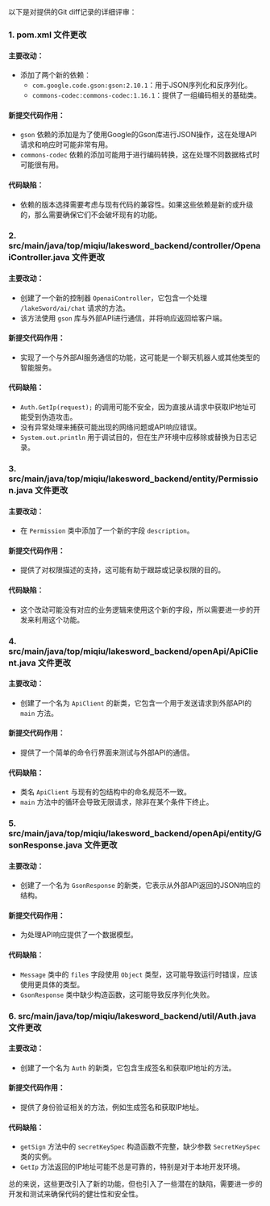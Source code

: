 以下是对提供的Git diff记录的详细评审：

### 1. pom.xml 文件更改

#### 主要改动：
- 添加了两个新的依赖：
  - `com.google.code.gson:gson:2.10.1`：用于JSON序列化和反序列化。
  - `commons-codec:commons-codec:1.16.1`：提供了一组编码相关的基础类。

#### 新提交代码作用：
- `gson` 依赖的添加是为了使用Google的Gson库进行JSON操作，这在处理API请求和响应时可能非常有用。
- `commons-codec` 依赖的添加可能用于进行编码转换，这在处理不同数据格式时可能很有用。

#### 代码缺陷：
- 依赖的版本选择需要考虑与现有代码的兼容性。如果这些依赖是新的或升级的，那么需要确保它们不会破坏现有的功能。

### 2. src/main/java/top/miqiu/lakesword_backend/controller/OpenaiController.java 文件更改

#### 主要改动：
- 创建了一个新的控制器 `OpenaiController`，它包含一个处理 `/lakeSword/ai/chat` 请求的方法。
- 该方法使用 `gson` 库与外部API进行通信，并将响应返回给客户端。

#### 新提交代码作用：
- 实现了一个与外部AI服务通信的功能，这可能是一个聊天机器人或其他类型的智能服务。

#### 代码缺陷：
- `Auth.GetIp(request);` 的调用可能不安全，因为直接从请求中获取IP地址可能受到伪造攻击。
- 没有异常处理来捕获可能出现的网络问题或API响应错误。
- `System.out.println` 用于调试目的，但在生产环境中应移除或替换为日志记录。

### 3. src/main/java/top/miqiu/lakesword_backend/entity/Permission.java 文件更改

#### 主要改动：
- 在 `Permission` 类中添加了一个新的字段 `description`。

#### 新提交代码作用：
- 提供了对权限描述的支持，这可能有助于跟踪或记录权限的目的。

#### 代码缺陷：
- 这个改动可能没有对应的业务逻辑来使用这个新的字段，所以需要进一步的开发来利用这个功能。

### 4. src/main/java/top/miqiu/lakesword_backend/openApi/ApiClient.java 文件更改

#### 主要改动：
- 创建了一个名为 `ApiClient` 的新类，它包含一个用于发送请求到外部API的 `main` 方法。

#### 新提交代码作用：
- 提供了一个简单的命令行界面来测试与外部API的通信。

#### 代码缺陷：
- 类名 `ApiClient` 与现有的包结构中的命名规范不一致。
- `main` 方法中的循环会导致无限请求，除非在某个条件下终止。

### 5. src/main/java/top/miqiu/lakesword_backend/openApi/entity/GsonResponse.java 文件更改

#### 主要改动：
- 创建了一个名为 `GsonResponse` 的新类，它表示从外部API返回的JSON响应的结构。

#### 新提交代码作用：
- 为处理API响应提供了一个数据模型。

#### 代码缺陷：
- `Message` 类中的 `files` 字段使用 `Object` 类型，这可能导致运行时错误，应该使用更具体的类型。
- `GsonResponse` 类中缺少构造函数，这可能导致反序列化失败。

### 6. src/main/java/top/miqiu/lakesword_backend/util/Auth.java 文件更改

#### 主要改动：
- 创建了一个名为 `Auth` 的新类，它包含生成签名和获取IP地址的方法。

#### 新提交代码作用：
- 提供了身份验证相关的方法，例如生成签名和获取IP地址。

#### 代码缺陷：
- `getSign` 方法中的 `secretKeySpec` 构造函数不完整，缺少参数 `SecretKeySpec` 类的实例。
- `GetIp` 方法返回的IP地址可能不总是可靠的，特别是对于本地开发环境。

总的来说，这些更改引入了新的功能，但也引入了一些潜在的缺陷，需要进一步的开发和测试来确保代码的健壮性和安全性。